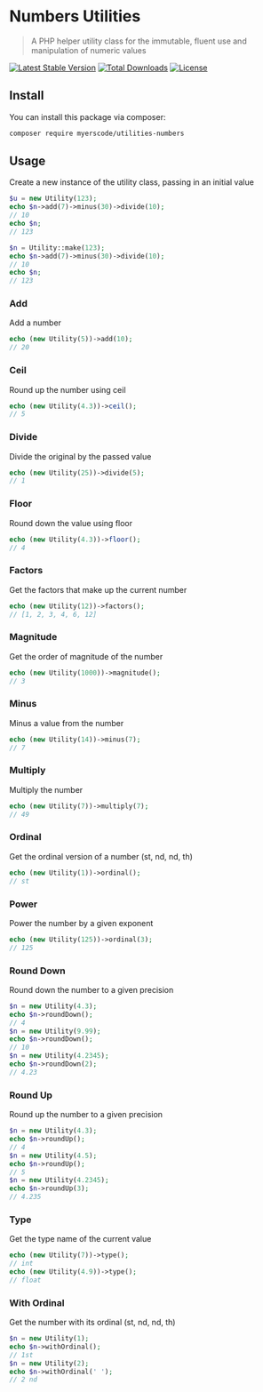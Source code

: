 # Numbers Utilities
> A PHP helper utility class for the immutable, fluent use and manipulation of numeric values

[![Latest Stable Version](https://poser.pugx.org/myerscode/utilities-numbers/v/stable)](https://packagist.org/packages/myerscode/utilities-numbers)
[![Total Downloads](https://poser.pugx.org/myerscode/utilities-numbers/downloads)](https://packagist.org/packages/myerscode/utilities-numbers)
[![License](https://poser.pugx.org/myerscode/utilities-numbers/license)](https://packagist.org/packages/myerscode/utilities-numbers)


## Install

You can install this package via composer:

``` bash
composer require myerscode/utilities-numbers
```

## Usage
Create a new instance of the utility class, passing in an initial value
```php
$u = new Utility(123);
echo $n->add(7)->minus(30)->divide(10);
// 10
echo $n;
// 123

$n = Utility::make(123);
echo $n->add(7)->minus(30)->divide(10);
// 10
echo $n;
// 123
```

### Add
Add a number
```php
echo (new Utility(5))->add(10);
// 20
```

### Ceil
Round up the number using ceil
```php
echo (new Utility(4.3))->ceil();
// 5
```

### Divide
Divide the original by the passed value
```php
echo (new Utility(25))->divide(5);
// 1
```

### Floor
Round down the value using floor
```php
echo (new Utility(4.3))->floor();
// 4
```

### Factors
Get the factors that make up the current number
```php
echo (new Utility(12))->factors();
// [1, 2, 3, 4, 6, 12]
```

### Magnitude
Get the order of magnitude of the number
```php
echo (new Utility(1000))->magnitude();
// 3
```

### Minus
Minus a value from the number
```php
echo (new Utility(14))->minus(7);
// 7
```

### Multiply
Multiply the number
```php
echo (new Utility(7))->multiply(7);
// 49
```

### Ordinal
Get the ordinal version of a number (st, nd, nd, th)
```php
echo (new Utility(1))->ordinal(); 
// st
```

### Power
Power the number by a given exponent
```php
echo (new Utility(125))->ordinal(3); 
// 125
```

### Round Down
Round down the number to a given precision
```php
$n = new Utility(4.3);
echo $n->roundDown(); 
// 4
$n = new Utility(9.99);
echo $n->roundDown(); 
// 10
$n = new Utility(4.2345);
echo $n->roundDown(2); 
// 4.23
```

### Round Up
Round up the number to a given precision
```php
$n = new Utility(4.3);
echo $n->roundUp(); 
// 4
$n = new Utility(4.5);
echo $n->roundUp(); 
// 5
$n = new Utility(4.2345);
echo $n->roundUp(3); 
// 4.235
```

### Type
Get the type name of the current value
```php
echo (new Utility(7))->type(); 
// int
echo (new Utility(4.9))->type(); 
// float
```

### With Ordinal
Get the number with its ordinal (st, nd, nd, th)
```php
$n = new Utility(1);
echo $n->withOrdinal(); 
// 1st
$n = new Utility(2);
echo $n->withOrdinal(' '); 
// 2 nd
```
